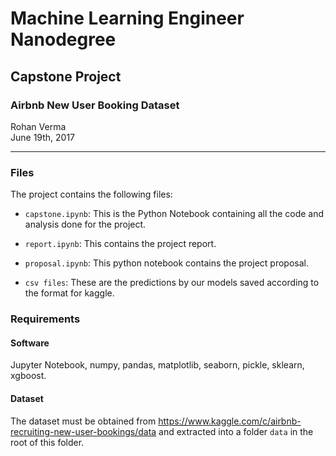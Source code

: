# Machine Learning Engineer Nanodegree
## Capstone Project
### Airbnb New  User Booking Dataset
Rohan Verma  
June 19th, 2017

---

### Files

The project contains the following files:

- `capstone.ipynb`: This is the Python Notebook containing all the code and analysis done for the project.

- `report.ipynb`: This contains the project report.

- `proposal.ipynb`: This python notebook contains the project proposal.

- `csv files`: These are the predictions by our models saved according to the format for kaggle.

### Requirements

#### Software

Jupyter Notebook, numpy, pandas, matplotlib, seaborn, pickle, sklearn, xgboost.

#### Dataset

The dataset must be obtained from https://www.kaggle.com/c/airbnb-recruiting-new-user-bookings/data and extracted into a folder `data` in the root of this folder.
